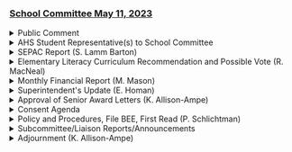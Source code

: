 ### [School Committee May 11, 2023](https://www.youtube.com/watch?v=p-FU6GuF4AI)

<details><summary>Public Comment</summary> 
<details><summary>	 Kirsi Allison Ampe - 306</summary>

> So we will begin with public comment. We have two speakers today, and I forgot the word that I am, here, let me, sorry. We seem to be having functional meeting disorder today. Yeah, exactly, it's like, I don't know. Where's, I don't have my, oh, there it is, no. There we go, okay. Okay, so I wanna review the sections of our policy BEDH, which govern public comment. During public comment segment of regular meetings of the committee, individuals or group representatives may address the committee on items of school business. The length of public participation shall normally be no more than 20 minutes, but may be extended by the chair. Speakers must identify themselves by name and address and will be allowed up to three minutes to present their material. The chair may reduce speaking time if needed. I don't think we need to. Improper conduct and remarks, including use of obscenity or abusive language, will not be allowed. Defamatory or abusive remarks are always out of order. If a speaker persists in improper conduct or remarks, the chair may terminate that individual's privilege of address. All remarks will be addressed through the chair of the meeting. Speakers may offer such objective criticisms of the school operations and programs as concern them, but in public session, the committee will not hear personal complaints about school personnel, nor against any member of the school community, except for the school committee or the superintendent in their capacity as operational leader of the Arlington Public Schools. Under most circumstances, administrative channels are the proper means for disposition of legitimate complaints involving staff members. The public is reminded that the school committee does not hold jurisdiction over the performance of school personnel other than that of the superintendent. Thank you. So our first public comment is M. Phillips.
</details>
<details><summary>	 M. Phillips - 413</summary>

> Hello, I'm M. Phillips. I use they, them, theirs pronouns. I, this is closer. Do I need anything else? No. Okay. Oh, I live on Sari Road in the Arlington Heights. I am non-binary. I use they, them, theirs pronouns. I'm senior at AHS, and I've been working with the GSA since my sophomore year, and I've been working with the Rainbow Commission since seventh grade. I came before you guys about a month ago to talk about all of the great work that the Rainbow Task Force has been doing alongside Dr. McNeil and Molly Gillis. And since then, a lot has happened in the community regarding LGTBQ discussions. I just want to remind the school committee that our youth, LGTBQ youth, are some of the most important people, to me at least, in this community, and I adamantly fight for them and all of their just acceptance in this community. We have a pride event this Saturday specifically for youth in the middle school and the elementary school and the high school to gather together to see that you can make it to high school, you can make it through middle school. We're hoping families come to show that there is a really great world out there, but sadly, that does not excuse some of the disruptions that have been happening with the discussion of the human growth and development curriculum. And again, I just want to come here and say that acceptance and inclusion as low as the elementary school levels can be suicide prevention. It starts so young of when we start to internalize hate and to get that out of our system, it takes years and years. And when we have a big chunk of our community against that identity that we are questioning, we are struggling with, it can lead to depression, suicide, terrible things that happen, honestly, in the middle school, high school level. And that is still when these members of the LGBTQ community are at Arlington Public Schools and still under this jurisdiction. I do want to say that there has been a lot of work that we have done, a lot of positives. We've put together all of the rainbow commissions we are showing on Saturday, all of this community that we have built, but that still doesn't mean that we can ignore the hatred that has been building. Thank you so much for letting me come and speak to you. Thank you.
</details>
<details><summary>	 Bea Croteau - 533</summary>

> Thank you. And next, Bea Croteau, Beatrice Croteau. Good evening. My name is Bea Croteau and I am from 67 Overlook Road in Arlington. I graduated from AHS last year and I just completed my first year at Mount Holyoke College. During my junior year at AHS, I served as a student representative on the Superintendent Search Committee. Mr. Schlickman and Dr. Hammond, it's nice to see you again. I'm here to offer comment on the need for LGBTQIA plus inclusive curricula across all academic disciplines and the need for mandatory training for faculty and staff on how to foster classroom-wide and school-wide cultures that are safe for LGBTQIA plus students. In 2021, results from the Middlesex League Youth Behavioral Health Survey showed that one out of every four Arlington Middle School students reported that they felt overwhelming stress, were depressed, or thought a lot about suicide, most of the time or always. But for LGBTQIA plus students, the results were flipped. Three out of every four, 76%, said that they were depressed or suicidal. When I was in fifth grade, I was really excited to go to Aubusin Middle School. I really wanted to learn with the big kids. I was very excited. But by seventh grade, my mental health profile fit that of the majority of LGBTQIA plus middle schoolers documented in the 2021 YRBS report. As I was figuring out how to come out as gay to my friends, I attended sex ed classes during which the teacher took us on a very long and very thorough journey through the peaks and pitfalls of straight relationships, all the gory details. She would occasionally mention the homosexuals in passing. In fact, toward the end of one lesson, she turned to look at us and said, you know, you should be friends with gay people. They're actually pretty nice. I know she meant well, but it was just really weird to hear an adult describe me as if I were someone's special project. Go make friends with a gay kid. They aren't so bad. My experiences are not unique. On honors night for my graduating class, students with the 10 highest years in that class get an award. Two of us in that group were gay and one of them was trans. To my knowledge, that was all of the queer students there, but there were probably more. The trans student and the other gay student had experiences like mine in Arlington schools, meaning that their first formative experiences with anti-gay and anti-trans bigotry occurred with a teacher. In middle school, for example, a trans student was beginning to transition and come out as transgender, and he wanted students and teachers to address him by a different name. I noticed that only one teacher used his new name. Most of the teachers were confused and consistently misgendered him, but a couple of the teachers were openly hostile. By their behavior, they let students know that in their classroom, they were free to use the wrong name and the wrong gender and there would be no consequences. I have two moms. I grew up with lots of LGBTQIA plus people in my life.
</details>
<details><summary>	 Kirsi Allison Ampe - 7</summary>

> That's three minutes. You can finish up.
</details>
<details><summary>	 Bea Croteau - 374</summary>

> Okay, thank you. But watching teachers, and I just wanna let you know that I absolutely revere teachers. I love learning and I love school, but watching teachers behave in that way was deeply unsettling and very confusing. I'll never know if things could have been different for me, but those experiences in seventh grade, combined with the challenges of coming out, created a mental health crisis that was, for me and my family, devastating. You can see from these stories, Arlington schools are not safe places for LGBTQIA plus students. Safety is situational. It is completely dependent on who you have as a teacher, and sexuality education should be inclusive of LGBTQIA plus students. History and literature curriculum should also be inclusive, but first, every classroom has to be safe. As a student, I had lots of good experiences with my teachers. I had a great time at AHS. I really loved it. I love saying that I'm from Arlington, but things in middle school could have and they should have been much better. Sorry. As leaders, you can make things better. It would be helpful if you had a real understanding of what school is like for LGBTQIA plus students, and you should attend some GSA meetings. You should talk to students and ask them questions. There's a district-wide, as Em mentioned, there's a district-wide Pride Festival happening on Saturday, and every one of you should attend. You should ensure that training on how to foster a school-wide and classroom-wide culture that is safe for LGBTQIA plus students is not optional. It should be mandatory because all the time, the teachers who sign up for that training are not the teachers who need it. Trans people are under attack across the country. It doesn't matter that we are in Arlington, Massachusetts and not Arlington, Texas. These attacks affect all of us. As school leaders and political leaders who have just dealt with what was, in essence, an attack on gender-diverse kids, I ask that you make it very clear that you do not agree with these attacks and that you will be taking action to make sure every classroom, from kindergarten to 12th grade, is safe for LGBTQIA plus students. Thank you.
</details>
<details><summary>	 Kirsi Allison Ampe - 33</summary>

> Thank you. Folks, we need to calm down, please. Okay, so I keep forgetting to say at the start, but we don't respond to public comment, but we appreciate your coming and talking.
</details></details>
<details><summary>AHS Student Representative(s) to School Committee</summary> 
<details><summary>	 Kirsi Allison Ampe - 16</summary>

> Next, we would have the AHS student representative to school committee, but they are not here
</details></details>
<details><summary>SEPAC Report (S. Lamm Barton)</summary> 
<details><summary>	 Kirsi Allison Ampe - 8</summary>

> , so now we have the CPAC report.
</details>
<details><summary>	 S. Lamm Barton - 2897</summary>

> And this is Lamb-Barton and... We're all here. Okay. I'm driving, so just tell me when you need the next slide. Hey, you can just go to the next slide anyway since that's just the, plus then everyone will know who's here because it's Ine, myself, and Jess. All right. Thank you for having us again this year. We saw you around this time last year, I think. What I wanted to use today's report for was really to talk about what we do as a CPAC because I think it gets a little bit lost and also so that you can understand how we can fit better as an asset to the district and to school committee because we're well-positioned right now and we're doing some good work on acting as a conduit for two-way communication between the district and families. And there's basically, stay here, stay here. There's three things that Massachusetts state regulations say that CPACs should do. And that is that we should advise you all on matters related to special education students, that we should work with the district on planning and evaluating programming that's relevant to special education students and that we provide with the district a workshop explaining basic rights to parents. So what I'm gonna do going through the slides with Ine and Jess is look at how we are fulfilling those particular goals. All right, go ahead, Liz. So this is a list of all of the workshops that we presented this year. I'd like to note that, oh yes, that's true. One's coming up, please come. Sexuality across the spectrum, bodies, relationships, and safety for autistic youth will be presented by Tufts professor Eileen Crayhan. So anyone can email ArlingtonCPAC at gmail.com to get the Zoom link for that one. That will be on Tuesday at seven. The thing I wanna note on this is that the only workshop that is paid for on this list is the basic rights transition workshop, which is paid through the district's membership with the Federation for Children with Special Needs. The rest of the workshops that we present, which are well attended, particularly things like the recognizing and treating anxiety, are done by the goodwill of providers that we beg nicely to come and present to us. I know that it's been a topic that's been talked about before, but we'd like maybe to revisit with the school committee ways that we could hold a revolving account, for instance, if we were able to fundraise or to have a line item of some sort, but some extra source of funding so that we can more consistently present the kinds of workshops that families are looking for. And I wanna add that that's also an equity issue because many of these folks who come and present for us are in industries that often are underpaid and they're doing this out of the kindness of their hearts, but honestly, they should be doing this and getting paid and paid well for coming to speak to us about topics they are actually experts on. And then we are undervaluing their work, and it's a true equity issue in our communities because of that. The other thing to note on the workshop front is that at our transition workshop, I'd like to thank Ms. Elmer, who's not here tonight, but also Annalise Abdelnour at the high school. She's the transition coordinator. They had a request for Portuguese translation for that meeting, and it was not an easy thing to arrange. We had hoped, based on the Federation for Special Needs rhetoric, that they would be more helpful in finding a translator, but they were not, and the district paid for that with their Lexiquite membership. We would like to find ways to let parents know that that is more available moving forward. I think that's something, when we have the new director of communications, that we really need to look into because I think parents don't know that that's available, and I think it was incredibly valuable we did have a parent come to the meeting and use the Portuguese translation channel. All right, next slide. So at our monthly meetings, we alternate mornings and evenings to try and catch as many parents as we can. Dr., well, I'm Dr., Dr. Barton, and Ms. Elmer. Ms. Elmer comes to every single meeting, and most of her staff come to morning meetings that happen during work hours, so that would include most of the coordinators for special education at the various levels. She always gives an update, which is incredibly useful for families, not just on what's going on in special education, but in the district generally, and it's very accessible for people who maybe don't feel comfortable listening to a school committee meeting or know how to do that, or how to click through the NOVUS agenda to find all of the information. We also, this year, had Dr. McNeil come and speak with us about the literacy curriculum search, and I really wanna highlight that because, again, if you didn't click through the NOVUS agenda to find Dr. McNeil's talks to school committee, we were one of the few ways that parents learned about the literacy curriculum search. I noticed on some of the social media, like our LinkedIn parents page, we were highlighted when people asked about what was going on with the literacy curriculum. They said, oh, I saw a CPAC presentation. It's the only thing I've heard about it. Go look here, and you can see the presentation. So we really are a source of information that's accessible for parents. We also, at the beginning of the year, had Magali Olander before she was acting in her position as director of SEL. I think at the time it was, like, mental health outreach was her job, came and talked about all of the mental health screeners that the schools are doing at the various age levels, and parents could come with questions about those. We do meet with Dr. Homan and Ms. Elmer. We've met with Dr. Homan twice this year, and with Ms. Elmer regularly. We have a great relationship. We also had, as those of you who were running again this year know, a Meet the Candidates forum for parents. Which has actually been asked about multiple times since. Right, yes, apparently our minutes are being slow, so people really want to see those. Just says they're up now, so you can see. But one of the things that was highlighted in our talk with Desi during the tiered focus monitoring process, Ine and I had an interview with the, I don't either, with the on-site. who was conducting the interviews, is that one of the areas of weakness that the district could work on with their CPAC is our role in providing feedback on the planning and development of special education programming. And I think ENA might be a good one to talk about access there. Do we want to move to the next? So we did, so we do, you know, a bunch of planning and advisory which Sarah has already talked about. I think we're on the next slide. Sorry. No, go back. Sorry. That's the one. Tonight's the night of fun with functionality. Yeah, so, you know, we've developed really great relationships, I think, throughout the district. We have good relationships with building principals, with different administrators, and even some folks on the ground. But what we don't have access to and what we don't have access to is the ability to provide feedback on the planning and development of special education programming. And I think that's one of the areas of weakness that the district could work on with their CPAC is our role in providing feedback on the planning and development of special education programming. And I think we do, you know, a bunch of planning and advisory which Sarah has already talked about. Do we want to move to the next? And I think that's one of the areas of weakness that the district could work on with their CPAC is our role in providing feedback on the planning and development of special education programming. And I think we do, you know, a bunch of planning and advisory which Sarah has already talked about. Do we want to move to the next? And I think that's one of the areas of weakness that the district could work on with their CPAC is our role in providing feedback on the planning and development of special education programming. I've actually been able to go into the building and see what that looks like and to get a feel of it. And when I get feedback from families, the challenge is there's no reference point, right? It's the one story but without any parameters on what the program ought to look like and what the child is or isn't accessing in that particular environment. So we don't have any way to evaluate or discuss even the ways in which we're going to continue to develop or continue to support our students as a whole. And that is an area that we're not sure how we do this, but I think that we need some better transparency and communication around and problem solving around how do we do a better job of telling our families, no, no, really, they're doing a great job with your kiddo. It's just that, like a lot of things, it's a black box. They go into the building, they come out the other end, and you just don't know. And that doesn't fill anyone with any confidence ever. I mean, how anxious do you all feel when you're like, and I'm going to drop this thing, and I'm going to drop my child off somewhere, and they're going to come out the other end, and hopefully it worked, right? Like that is not a thing that inspires people any confidence. So having some window into what could it look like, what should it look like, what are we trying to do, how are we trying to do it, what is the philosophy, and what is the theoretical modeling that we're utilizing in a lot of this programming, in a lot of these structures and supports, so that we can also support our families in feeling more confident in the programming that we have, much of which is working for a lot of our families, and also then maybe advocating for it to be better, because maybe the program isn't actually working the way it's modeled to, right? Maybe this is the theory and this is the philosophy, but we're not actually, the program actually isn'tworking at that level, and we have no access to any of that information. We would really, honestly, I mean I have a background in Ed, Sarah has some Ed background, I mean like we're deep in this, and what we want to do is build a better system for everybody. Like one of the easiest examples to give is if you all remember when SLCD opened two years ago now, we found out at the same time as everyone else, so obviously we were not involved in the planning there. I would like to highlight that this year we've been involved in quite a few hiring committees, which is an improvement. We are getting more input into those central office positions, and are able to represent special education families at those. So that's a movement forward, but sort of on the transparency front, some more on programming would be great. All right, next slide. So we did the survey. So I'm not going to talk too much about the survey, because it's linked in this presentation, which you have, and it was provided to you in the materials for the meeting. It's very difficult to make any sweeping statements, because everyone's experience is highly individual. Everyone's philosophy on public education and what its aims are and what services they feel entitled to or expect and what outcome they expect from public education varies wildly. It can be difficult because obviously when you're in the special education, when you first encounter the special education system, a lot of parents are in a very emotional state, because they have either just received a life-altering diagnosis for a child, or their child is struggling so much in school that things are breaking down at home. So it's stressful, and everyone's emotions are high. What helps in those situations is clear expectations. Transparency and communication. Ene's going to stop me from driving. So the other reasons why it's hard to make some sweeping statements about what the survey this year states, we had significantly fewer respondents, some of which I think is just a lot of people's return to work and the sort of balance of everyone no longer being home all of the time, being a piece of it. We always state we have challenges with getting things translated and accessible to folks. It's only online, so these are all real limitations to our survey. Fundamentally, we have the same themes coming up, but since it's just a year since our last one, we're not going to see any true trends yet, but we hope to continue to do this so that we can see trends and see where we are maybe making some headway and where maybe we're actually starting to lose ground in certain areas. So some of those areas are transparency, communication. This is my, if I was going to hammer home, this is my little pet project. Transparency and communication. So not every parent is going to be happy all the time with what services are offered to their child and how the process goes, but it goes a long way if everyone starts the process understanding what's going on, what the expectations are, and how decisions are made. So then you can disagree about the decision that's been made, but you understand what rubric is being used to evaluate. To parents right now, it can feel very isolating and confusing and opaque. So when things are going well, and we do have quite a few people on our survey who have reported positive experiences, it's because the team is open and transparent and flexible. And when it's not going well, then you see those answers where it's difficult to get e-mail responses. People don't feel heard. They don't feel as though the words that they are saying are being listened to or respected. And students also have reported feeling unseen or not like they belong in their classrooms. So I would encourage you to read through particularly the comments, the qualitative comments that were listed in that survey so that you can get an idea of the balance of how families are feeling. And it really does fall across the spectrum. It is not all terrible doom and gloom news, but it is also not all roses. All right, let's go to the last slide. Do you want to talk about our priorities for next year? Priorities, all right. We really, really would love some way to fund the programming that we're doing. Free labor is a problem for everybody. And if we were able to fundraise and then use those funds, we're happy to do so. But as it stands, whatever funding we raise goes to the general fund, and we don't have access to that unless someone else gives us access to that specifically. And I don't know that that's really quite equitable for the work that we're doing. And we do a lot of work. So being able to do so would mean the world to not just us, but the families that we serve, which is all the families you all serve. So that's one. Two, we really, really want to be much better embedded in how we develop, how we strategically plan for and evaluate the programming that we have and how well that is or isn't serving families, with the caveat that not everyone can be happy, and we understand that. I mean, I promise you, my kids are a pain, and I am not happy with what's going on, and some of that's us and some of that's the district, but that's not my agenda. My agenda is how do we make it better for everybody, and I want to be clear that I'm not in this for me. I'm in this for the 900 and I don't remember how many IEPs we have in this district and for all of the other students who are being supported because those students are being supported. All of the supports that we put in around those students also support all of the other students in those classrooms. Really, we just would love to have better communication, which I appreciate we are working on, but for many of us it's a long road and it's been very quiet. So a lot more transparency, a lot more consistency, and some transparency about the accountability of what is or isn't happening behind the scenes. I think I got it all. Is that about right? I think we're good. Great. Questions, comments?
</details>
<details><summary>	 Kirsi Allison Ampe - 8</summary>

> Does anyone have questions or comments? Mr. Shookman.
</details>
<details><summary>	 Paul Schlichtman - 191</summary>

> Okay. I had a good time meeting with the CPAC at the Candidates Forum, and I think between you and the SPED Alliance, there were a lot of really good questions raised and a lot of good perspectives put out there, and I hope you continue to do that going forward. You're right in that we're dealing with a lot of individual education plans and that where we as a committee can get a sense of something that's public and sort of universal like what's going on in second grade, it's really very difficult for us to get a sense of what's happening with the 900 or so IEPs that are being written every year. A lot of questions that came up had to deal with trust between parents and the district, and understanding the trust is a lagging indicator and that it takes a long time to ruin a reputation and it takes a long time to build it back up. My question is do you think it would be helpful to collect data on how many team meetings are conducted in which outside evaluators, advocates, or attorneys are participating?
</details>
<details><summary>	 S. Lamm Barton - 964</summary>

> I'm not certain. I mean, the data is always useful to just have as data, but I don't know that it's indicative of anything specifically because in part, like you said, that trust and that relationship building comes over time, but there's also a reputational piece, and so there are many families that are new to the system of special ed within our school district who, through outside sources, are then encouraged to bring a lawyer or bring an advocate before they've ever met. Like this is their first encounter with the special ed in general, and they bring someone. So I'm not sure that it's clear data in any way, shape, or form, so I'm not sure what it would illuminate. So how do we get at this trust issue then?  Transparency. Can you speak into the mic? Transparency. I mean, it's really about the more often. So if you look through the comments, right, almost always the families that trust that the district is at least trying and working towards the best interest of their child are the ones where not only the child feels that they have a sense of belonging in their particular school system, their specific small system, but also where the family feels belonging in the process, right? So a lot of this has to do with how do we, and I know this is part of the strategic plan as well overall, how do we ensure that our families district-wide feel like they actually belong as part of our district, right? You know, a thing I've brought up time and time again is we have these SLCs, right? We have these separate learning communities that really serve some students who have much greater needs and they need a very specific environment. However, a lot of those families have a hard time feeling like they belong in that school because their child is bused in from a different area of the town and those students don't stand outside with any other students before they come into the building. They're marched straight into their classroom. They don't actually get to spend any time with them. And depending on the school, they go in through a completely different door than everyone else does, right? Like these are, they're small, but they're very, very, very clear messages that these kids are bused in and out of here, but they don't belong here, even if that's not what the teachers are saying, right? So we have some real structural barriers of how do we create belonging. I worry about the trust issue because it's something that's not measurable, readily measurable. And, you know, the thing is, from our perspective as a school committee, what we do is we do strategic plans and do all these broad evaluations at this table, either programmatically or evaluating the superintendent. And I'm sort of, look, this is the hardest thing to get a hold of because as a principal, I've had through every one of my buildings team meetings. So I knew what was going on, but as a school committee member, you've got almost 1,000 of these going on every year. We've got no sense of whether or not what we're doing is successful. So I think as well, I don't think that measuring advocates is a great way to go because one thing, you're just measuring privilege. Yeah, good point. Also, it's not just an Arlington culture problem, but a special education culture problem and one that I personally overcame when my kids were little is that the rhetoric around it is that you are your child's, you know your child best, you understand what your child needs the best, and your job is to fight for your child. And you are your child's advocate. So I almost went in with, like, battle armor on, right? Like, I'm going to mama bear this. And then you're starting from a position where it feels like the district is the opposition. The other problem that we have is that there is a reputation problem. As I know Mr. Carden would tell you, our tiered focus monitoring previously was not good. We passed everything this year, right? It was better. But that positive feedback loop of reputation is very difficult to break. So when people feel like... 18 years ago, the state called Mr. Thielmann in when he became chair of the school committee to deliver the report because it was probably the worst... Right, and memory is long. And one of the comments that we got on our survey was from parents who were unhappy that this year's survey listed sort of questions as this year in your interaction with the school, what happened? Because they said, well, I still have things that I haven't been able to communicate or voice from previous years, and I'm still holding that, and I have no place to put it. And who wanted to be able to put into the survey things that happened before, because it's your child and it's very emotive. So yes, the point is that it is very difficult to get to a place where it's not a question of people just saying Arlington is notorious for X, Y, Z. But the other thing is that the survey that we're doing is over time hopefully going to show the trend, hopefully, right, that this is a thing that's improving as opposed to devolving. And that is part of the reason why we're doing this, so that we can gather that type of data. It is such an ephemeral piece, trust, but it is absolutely essential when you're sending your kid to a building and you hope that they're coming out the other end better.
</details>
<details><summary>	 Paul Schlichtman - 41</summary>

> Yeah, yeah, thanks. And which is why I have high hopes for the Welcome Center and the Communications Director and all of those kind of moves. I think, like, fingers crossed, knock on wood, is where that trust piece comes from.
</details>
<details><summary>	 Kirsi Allison Ampe - 4</summary>

> Any other... Ms. Exton?
</details>
<details><summary>	 Liz Exton - 309</summary>

> I appreciated your reflection on wanting to be able to give sort of feedback or be involved in the various programs, and I also appreciate that each individual student has individual needs. But I guess I'm curious about two things. One, are you aware of CPACs in other districts where they... have those kinds of opportunities to somehow get, whether it's a presentation by the program directors, whether it's as the program is developing that they've given feedback, because a lot of the programs that we have in Arlington overall are programs for identified disability, and so there are best practices around teaching students with that identified need. There are programmatic recommendations that that program should have. So I guess I'm just trying to figure out, do those programs ever get reviewed as an individual program? Because that does feel like something that CPAC should have an opportunity to reflect on and give feedback. So yes, there are districts that do have that role that they're much more active and involved in. There are plenty of other CPACs that don't. Absolutely true, it goes both ways. So we have very specific programming, and then we have sort of diffuse programming, because like we said, every child has a different plan, right, and there are very specific best practices, but there's also the piece where sometimes when you're in the middle of the storm, you can't tell how you've constructed the building, right? So you're in this house, but you actually don't know how the house is built. I said storm, I meant house. Anyway, so the question is, if the REACH program is constructed in X particular way, what are those parameters, and how do we know what that is, right? Philosophically, or best practices, or which research? And then if that's the case, how are we implementing them?
</details>
<details><summary>	 S. Lamm Barton and Liz Exton - 642</summary>

> Right, we don't have access to any of that. Because if we have that as our benchmarks, then we can actually, as outside observers, and talking to, you know, we can ask families if they would be willing to anonymously tell us, which many of them may or may not, depends on the programming, because sometimes there's too few kids in it, and then they feel like it's too identifiable, understandable, whether or not they feel like that program is actually hitting those benchmarks that we've already laid out, because we understand what the philosophy is for the particular programming, what the best practices are, what those best practices are built on, right? Like, we have the capacity to do all of that, we don't have any of the access to any of it. Right, and that's, I guess, my sort of, is there a cycle of revisiting those programs and asking these questions? Because the tier-focused monitoring is like looking at paperwork. Yeah, it's both, I mean, the TFM is mostly about whether or not we've dotted all our I's and crossed all our T's and showed up on time. So you can do systematic program reviews, and we've had some organizations that do some of those program reviews, and not to do program reviews, but to do professional development, particularly for the teachers, for example, at Hardy, where the new, where the program has moved, that was previously at Bracket, the SLCC. So, and we've partnered with programs, with organizations like that, also to provide professional learning and some program development work at Stratton. I know that happened two years ago. I would have to ask Ms. Elmer when the last time was that we did a program review. I think it was done by Lab, most recently? Yes. And I forget the year. 2017. It was, yeah, it was a while ago. So one of the things that's in the strategic plan is to create a review cycle for curriculum programs, and creating a similar mirrored review cycle of every couple years one of these programs is up for an audit by one of these companies is something that we could budget for with a sort of mirrored system to the curriculum reviews. Again, I would need to talk to Ms. Elmer about that, and then also think about how we would involve CPAC. But I also want to add that we're not talking about just specific programming for our sub-separate spaces. We're also talking about the curriculum in general, because most of our students are in inclusive settings, which means that the curriculum you're using in math or in social studies still has to have enough supports built in. I mean, I would hope that they're actually all done in a, why did I just leave that blank?  Favorite term. Universal design. Thank you, it's my favorite term. Whether or not the curricula are actually developed with universal design in mind or not, right? And whether or not that implementation of that is actually occurring in the classroom or not, right? Because it can be built a certain way, but I mean, some of you have taught in the classroom, it doesn't always hit the ground that way, right? So there's no knowing, but that is actually just as important to our students who have IEPs as they are to everybody else, but in some ways more so, because we're talking about an equity issue as well then, right? I think this is another place too where rhetoric around MTSS is a question of where the rubber meets the road, right?  We can talk a good game about MTSS, but if we're talking about every student being served at tier one, then how are we gonna check?  Okay. Did I answer your question? Just checking.
</details>
<details><summary>	 Len Karden - 100</summary>

> Okay. I think Mr. Carden has his hand up. So we're gonna see if we can hear you. Ms. Dicken? Oh. Can you hear me? Yes, yes. All right. Well, first I wanted to thank the CPAC for all their work and for presenting and doing the survey. It's very valuable to the district and we appreciate your partnership and all your hard work. Just a couple of comments. So on the communication and some of the issues that I think people are coming to us about, somebody suggested to me, I mean, probably it's because of the turnover, right?
</details>
<details><summary>	 S. Lamm Barton - 873</summary>

> So we still have a lot of turnover with our team chairs and liaisons. So that's part of the problem. But so I do think we should look into building a training program for that role in particular because it's so important. And somebody suggested to me that, you know, again, one of the issues is the communication and the empathy that is or is not being shown by these people, which is hard to train for, but there are people who do that. I mean, there's a whole team of facilitators at the state level. Somebody is training them how to do a facilitated IEP meeting. So there should be someone who can help us, particularly for the people that are new to this role, get some training. So that's just a suggestion. And then you mostly covered, you know, the discussion about where the CPAC can have input. And I think that's a good discussion and something that we should work on going forward. And I'm hoping that as the strategic plan moves forward, MTS, the MTSS initiative will, you know, will cover some of the special education entry points and programming as well, so that the CPAC can help us in that process as well. Thank you. So I know Allison's not here tonight, but I do know that they did, in fact, do some active listening training. Mm-hmm, very recently. And conflict resolution training recently, which I have heard has been very helpful. So yeah, more of that. Thank you. Okay, I think. I just wanna chime in because I'm looking at this in so many places where it says parent, you could replace it with teacher, and the same statement would be true. And we've been having a lot of district level discussions about special ed, because our focus this year was how do we support our special ed staff? Because they've been drowning through the pandemic. And it's gone, interestingly. The low numbers have not helped. Like the vacancies make it hard. But one of the sort of lights that we've managed to turn on is, and this kind of goes to what Paul was saying and what you were saying, is that we don't have a good shared vision of what advocacy looks like. And I think we run into situations where we're all fighting for what we think is best for the kids. And it's not the same thing, and we're not good at communicating why we think that's best for the kids or seeing the other side of it. And so you end up with a teacher who's saying, I think this kid needs to go for an outplacement because they need more than we can give them and they deserve more. And you've got the district saying, I don't wanna outplace the kid. And the teacher hears, or the parent hears, it's too expensive. And what the district is thinking is the best place for this kid is their home school, and when they go, they're not coming back. And we wanna keep this kid in their home school, and how do we fight to do that? And I think the more we can get at the why and the more we can explain our thinking when we're in these meetings, rather than just making decisions and sticking to them, that's how we build that trust. So I would agree that education, for instance, on the least restrictive environment, which is the legal requirement for where kids should be, as well as very clear communication to parents who, unlike me, don't watch every school committee meeting on Zoom, what MTSS is, and that the fact is that the goal is to meet students' needs, regardless of disability, in the classroom, and that tier one is for everyone, and that, therefore, the general education teacher may feel like they're advocating for a student and saying, like, this student needs more from the special educator, because I don't know what to do, but the answer there is then that we need to teach that general educator what to do, because that general educator is responsible for everyone in the classroom, and if the child needs extra support at tier two, that's great, but that doesn't take away the tier one responsibility. Okay, well, thank you very much. You have anything you wanted to add? Only to say thank you for the comprehensive feedback. We will go through it together, and keep meeting and thinking together about how to meet the needs of families. I'm very excited about the Director of Communications and Family Engagement working directly with you all to build out some of this programming and to have a cohesive approach to how we engage parents and help inform them about the work of the district and work that will help them and us better serve kids, and I can always count on the two of you and everyone else in CPAC and all the conversations that we have to raise the very complex challenges and highlight how they all fit together exceptionally well, which you've done tonight, so thanks so much for all the work you do for our families. Thank you all.
</details></details>
<details><summary>Elementary Literacy Curriculum Recommendation and Possible Vote (R. MacNeal)</summary> 
<details><summary>	 Kirsi Allison Ampe - 132</summary>

> Thank you. Okay, so next we have the elementary literacy curriculum recommendation and possible vote with Dr. McNeil before Dr. Holman gives an introduction. I just want to point out, so I think BEDA allows the chair to determine that it would be beneficial to extend the presentation time, and because of the importance of this topic and because we didn't have a super full agenda, I have asked Dr. McNeil to not only give us the presentation that he was anticipating, but to also go into in depth a lesson planned for one of the modules and some of the things that we would see in it, so his presentation is going to take longer than our 15 minutes, and that is with my blessing and request, and now Dr. Holman.
</details>
<details><summary>	 Elizabeth Homan - 146</summary>

> So before Dr. McNeil gets started, I just want to note what an extensive, comprehensive, time-consuming process this has been, and also challenging at times, and we have finally arrived at a decision, and we're also still learning about this curriculum as a system, about what it's gonna look like when we implement it in APS. So while I know Dr. McNeil will go into a little bit of detail on a lesson, that is a new, like this is all still really new to all of us, and we haven't been trained yet, so we will be, and we won't be able to answer every single question, probably, tonight, but as they arise and as they emerge, we certainly are happy to address them. So Dr. McNeil has done an extensive amount of work on this, and I'm looking forward to the presentation. Go ahead.
</details>
<details><summary>	 Rodney MacNeal - 1200</summary>

> Thank you very much. Okay, so this is the final selection slide, I mean, slide presentation that I have created. I just wanna review that we've been coming, I've been coming and giving you updates throughout the years since last year. So this is a recommendation on behalf of Dr. Holman. We have made this recommendation to Dr. Holman, and now we're making the recommendation to the school committee. So we can go to the next, the first slide, thank you. So the objectives of this slide deck is, or this presentation is to review the selection process, present selection data, identify the final selection or our recommendation, give an anatomy of a module that's located inside of the program, provide a lesson example, and then respond to comments and questions. So just to review the process real quickly, this is some of the highlights. It was a 12-month process. We established a district core literacy team that consisted of people from various roles, because we wanted to make sure we got a diverse set of perspectives as we thought about what our next literacy program should offer. We partnered with the Hill for Literacy. They have extensive experience with creating a selection process, and they also provided us with the review tool that we use to evaluate the programs. The data selection process, it included K-5 staff, community members, and families. We had family and staff publisher roundtable discussions. And then on top of that, we did a district team analysis, which included visits to other school districts to observe the implementation of each of the final programs that we were considering. This is just a timeline. I'm not gonna go through it. So people can read through the timeline, and then if you see the link at the bottom of the slide, that is a comprehensive schedule of everything that was included and lists the various activities that we conducted in order to come to this final selection. Again, I'm not gonna go too extensively into this. This is just a review of the tool and the different elements of each program that we reviewed. The review tool, like I mentioned before, came from the Hill for Literacy, and because they've had extensive experience with using various tools, they looked at, they've combined tools from other research organizations in order to come up with the tool that we utilized. So the next slide, we're gonna look at some of the data collection results. This is a table and a graph, and I'm just gonna explain very briefly what this represents. Just looking at the chart, looking at some of the acronyms there. The ID stands for instructional design. The V stands for vocabulary. The C for comprehension. CRSE is the cultural responsive sustaining education, and then you have writing. So as I mentioned before, we used a review tool, and we had various rounds that took place throughout the year. We had vertical teams at each one of our schools that included all staff. They completed the review tool, and then this is the representation of the various components of the review tool. So each review, the review tool had various elements that we need to consider based on research that need to be considered when you're evaluating various literacy programs. And so once they completed that tool, we sent it to the Hill for Literacy, and then they scored it, and this is a percentage, as you look at the percentages in the graph or in the chart, those are the percentages of the total possible points that are available on each element. If a certain element was not filled out, just to give you an idea of the scoring that took place, it was zero to three, and if a certain element was not filled out, then it was not counted in the total possible points. So as you can see, and the reason why you see this, there were many more components of the review tool that were considered, but as we got closer to making a final selection, we narrowed it down to these five different areas that we wanted to make sure that we had, that we were considering as we move forward. You'll see what's missing in there is phonics, phonemic, and awareness, but we had already taken care of that, and we've done extensive early literacy work over the last two or three years, and so we have that in place. So we're not really looking for these programs to address that, because our K through three early literacy instruction, we have adopted Hegarty for phonemic awareness, we have foundations that we teach K through three, and we have our decodable text. We're not getting rid of any of that. We're gonna keep that in place, and so these are the five other areas that we wanted to consider on top of the early literacy instruction and the work that we've done around that, and all that is based on the science of reading. So this is the tool that was sent out to all the elementary schools and the different vertical teams scored. So as you can see there, that's representative of the percentage. So we go to the next slide. So this is a district result. As we were getting closer to making a final selection, we noticed that some of the sections, there were some quite substantial chunks of the tool that were not completed. So what I did in order to enhance the process or supplement the process, we put together a district team of individuals. from the core team that we had created last year, and then we asked our literacy coaches also to ask other teachers who they could join, and we took two days to really do a deep dive with our literacy coaches and other individuals who we recruited to be a part of the process, and they took two days per program because we had three finalists, and they took time to really dive in to make sure that we were handing in completed tools. So in any area that was not completed from the tools that were sent out to the schools, we could rely on these completed tools from our literacy coaches and other people who did a deep dive over the two-day period, and just compare and contrast how the results came out. And so this is a representation of a full completed tool. Again, we're focusing on those five areas, and then these are the percentage of the points, of the total points that were available. And as you can see, there's a little difference because if you look at the ones that were filled out by all the schools, if you look at the average, the final averages, they were so close. The results were almost negligible. So we really looked at the district perspective as well, that completed tool, and that really gave us a strong indication of the program that we wanted to select, or the strong indication that what we wanted to recommend to Dr. Holman. Okay, we can go to the next slide.
</details>
<details><summary>	 ? - 20</summary>

> Excuse me. So those three colors are the three programs you evaluated on the bar chart? Is that what you?
</details>
<details><summary>	 Rodney MacNeal - 3145</summary>

> Yeah, they can't quite see that. You can't see. Which color is which? Yeah. Yeah. So if you look at the bar chart, the blue represents Yale education, the red is my view literacy, and the green would be Witten Wisdom. I'm sorry, the legend didn't come out. Did that answer your question? Yeah. Any other questions about the data?  Sorry, can you say it again with the ID? Instructional design. Instructional design. Okay, thank you. Yeah, so I'll go through that. Instructional design, V is vocabulary, C is comprehensive. You got it? Okay, perfect. So next slide. Can I ask a question? You don't have any anecdotal stuff from the data collection, right? Oh, I have tons of anecdotal stuff. Oh, I have tons. Okay. Thank you for your question. So in the tool, and this is something, another benefit of having the district team really dive in, like creating a district team, is on the tool you have a, you know, the different columns, you have the different elements, and it's arranged by grade level. And so then they have a column for notes. So the notes were completely filled out. Some of the notes were not complete out, completely filled out from all the staff conducting the review, but the district team in that two-day dive, I told them, I really want you to, like, give a comment on each element so that I could understand your thinking as to why you scored a certain element a certain way. And so they provided that type of, they provided that documentation. So I have an actual tool, the tools, and we have a spreadsheet with all the tools on there, with all the anecdotal notes from the schools and from the district team. Great. Thank you. Next slide. So our final selection that we came out with was EL education. So our recommendation is going to be EL education. And I'm going to go through some of the key attributes of the program. I'm also going to give, like, an anatomy of one of the modules so you can kind of get an understanding of what this program can offer. And then at the end, I have some resources that I'll also direct you to if you want to get more information or do a deeper dive. And I will say that I did send out a link to the entire Arlington School community that included parents that gave a link in those links for each one of the programs or where they could do a deep dive, look at lesson materials, look at the modules, see how they're constructed. And then they were also invited to a publisher's roundtable where the publishers each came and presented and why they thought that their program was the best. So we have an extensive amount of background material that is available to parents if they want to go now, dive into, and I have those links at the end of the slide deck. So looking at the final selection, some of the key attributes, and again, this is based on the science of reading and what is best practice. So you have knowledge building. So the way that the modules are set up, they're set up thematic units. So the students are developing their literacy skills as they learn about various topics associated with social studies and science. They have access to complex text, robust vocabulary instruction, accountable talk that's supported by protocols, higher level questioning, integrated writing instruction, explicit instruction in morphology and grammar, and purposeful, meaningful project-based learning. So everything is like integrated together. So when we talk about interdisciplinary units, the EL education program definitely has that. We can go to the next slide. So this is the, so when you think about EL education, the way that we're going to receive our professional learning is we're going to receive it in two segments. You're going to have the K2, because the K2 modules are constructed a certain way in order to address specific skills that we know we want our early learners to have, and then we have grades three through five. That will be another segment of the professional learning, because those modules are also constructed with the learner in mind, so they're going to be developing certain skills for skills that are needed for students in grades three through five. So looking at the module lessons, there's a focus on teaching and assessing reading comprehension, writing, listening, speaking, and language. And then for the K2 modules, you have your skills block. But I want to say that, again, I want to emphasize that we're not really looking at the program to provide that. So that's a part of the program that we're really, we're going to purchase it, but we're not going to really use it. We can maybe use it for intervention, but we've got to still think about that as part of the learning that we're going to go through and to really think about that portion of the program. Because we have our skills block, which will be utilized to continue what we've already started in early literacy instruction, and that's addressing those foundational reading skills as we continue to use foundations, Hegerty, and decodable text. Also, in the, that's available at the K2 level, you have labs, which incorporates project-based learning that reinforces the content that's taught in the module lessons. So in the module lessons, you have the lessons, you have the skills block, and you have the labs. And so the labs reinforces the content knowledge, literacy skills, oral language, and habits of character taught, and that's taught in the module lessons. And it provides time for teachers also to have small groups and one-on-one support, provide small group and one-on-one support for students as they look at and they can differentiate their instruction to meet the needs of individual students. Next slide. So when you look at the modules, they're taught in a certain sequence. The module one is for K2, the focus is on building literacy in a collaborative classroom. It also establishes routines, introduces those various protocols that we'll use for accountable talk that supports peer to peer discussion, and then you have learning through science and stories, and that's where that, you know, the other content and knowledge building comes in, and that's where you're introducing complex text. They're growing as researchers because as you get deeper into the modules that are teaching a certain topic, they're going to research that using the various texts that are available and also other sources. And then contributing to the community, that's where they can also look at the project-based learning and apply what they've learned in the first three modules. So the next slide offers K through 2. These are the topics that are available. And so each module you'll see there, those are not live links. So I just want to say, that's a screenshot, that's the reason why they're that color. But at the end, you'll see that there's a link and you can dive into the modules through that link. So just to note, none of our links are live. So if we can just get. That's a PDF, yes. If we can just get an email PDF to us later of this, that'd be awesome. Yes, we can definitely do that. I got all the information you need, Jane. It's coming at you. All right. So our 3.5 modules. So they're constructed a little differently because they're, again, they're looking at the developmental needs of those students that are in grades 3 through 5. And so there's a focus, again, on teaching and assessing reading comprehension, writing, listening, speaking, and language. But for the grades 3 through 5, you have, they call the all block, which is additional language and literacy. That's an acronym. We call it the education if we didn't have an acronym. And it provides time for independent reading, individual and small group work to reinforce, again, going back to the modules, it's reinforcing what's taught through the module lessons, which is the reading comprehension skills, the practice of oral language and vocabulary development. Okay. Everybody still with me? All right. So the next slide, you see that these are the different topics that are available in the different modules for grades 3 through 5. Okay. Go to the next slide. So the 3 through 5 module progression is they, the first, again, the module 1 is setting up all the rest of the modules for the, for instruction. So again, you're establishing routines, looking at, looking at how to use protocols. Again, a lot of anchor charts, norming a lot of the practices are going to be, again, repeated throughout each of the modules as they progress throughout the year. So becoming a close reader and writing to learn, researching to build knowledge and teach others. Module 3 is considering perspectives and supporting opinions. And module 4 is gathering evidence and speaking to others. Go to the next slide. So this is the anatomy of a module. And what I did is I looked at the different things that are available in K through 2 and 3 through 5, and I kind of put them together. So just to give you some information. So each module is broken down into three units. And the number of lessons that are contained in each unit varies. But it's around 12 to 15 lessons that are available in each unit. The length of the modules take 8 to 9 weeks. So, and I will say that one thing that is suggested in order to, for this program is a lot of backwards planning. So you start with the end in mind, and you try to plan backwards to understand like what are the lessons, how are the lessons going to be sequenced throughout the year. And so looking at 8 to 9 weeks, that's why it's 8-ish to 9, 8 to 9 weeks. And then the K through 2 module 1 is shorter to allow for teachers to establish class routines and build relationships with students. And we know that those early learners are probably have a little, spend a little bit more time on that. And so the program allows for that. So that first module is probably about 6 weeks. And so the K through 2 module, each module begins with a story and guiding questions and big ideas. Now all the modules beginwith a guiding question or big ideas. But in the grades 3 through 5, it might be a poem. It might not necessarily be a story that starts off. And the highlights of each module is habits of character, you know, talking about, you know, persistence and what are those things that we want our kids to, through the SEL practices, to develop as they're going through their learning. Again, it's a big focus on oral language, goal setting and reflection, having students set personal goals, learning goals through each one of the modules and be able to reflect on those learning goals after each lesson. We have access to rich, complex text. There's close reading. And when I say close reading, they actually provide, and this is something that we wanted to make sure that teachers had as we looked at the program, a manual for how to conduct that close reading. So that close reading takes place over a series of lessons, a progression, and it really guides the teacher through that. And then looking at the volume of reading, we want to make sure that our students have access to that complex, rich literature, different kinds of literature so that each module comes with a suggested and recommended list of literature. There's a culminating performance task that's completed at the end of each module. And there's a formative and summative standards-based assessments that are also available in all the modules. There's writing for understanding, explicit EL instruction. So as you can see, and as you'll see in one of the sample lesson, that there's recommendations for the teacher on how to make sure that the students who are identified as EL learners are accessing the curriculum and the material. And I said at the bottom, there's standards-based assessments. There's one per unit in K through two, and there's two per unit in grades three through five. And again, I'm not going to read each one of these, but this is the K through two unit-level assessments. And it just, I wanted to add this because it gives you an idea of what the focus is on as you look at the assessments and what are the skills that are being assessed and how they're assessed. So we talked about universal design for learning. There's multiple ways that students receive instruction and multiple ways that they can provide how they have mastered a certain standard. So they're looking at addressing those multiple intelligences and making sure that all students are able to access the curriculum. And again, I want to highlight the scaffold, a lot of scaffolds for the reading and the writing, which provides structure and a way for the teachers to really parse out how they're going to sequence the lessons and how they're going to actually introduce those skills and how they build on each other. And then grades three through five, you'll see the unit-level assessments as well. This gives you an idea of what's being assessed and how they're being assessed. Okay. So this is a, the next slide is a kindergarten sample lesson. And I picked it because if you look over here to my left, you see all the materials that we have. And I've, I don't know if you've noticed, but throughout the year you've seen this, our school committee room, because this has been like the headquarters for us reviewing the materials. So we've kept a lot of the materials here and we've also ordered ones for each of the schools. So I want to just point that out in case you have any free time, you want to read through some of the manuals that are there for you so you can access. But I'm going to have Dr. Holman, if you can, go to that. So I'm just going to, right here is a summary. So on the slide there's a summary. But I'm going to have Dr. Holman click on lesson one, speaking, listening, and that's just going to give, oh, that's okay. So if you can type in. You want me to do yours? Okay. So if you type in ArlingtonPSatExample.com and then the password, don't tell anybody, okay? It's highly confidential. It's teacher. Lowercase?  Yes. Oh, my goodness. It worked. Awesome. All right. So this is a sample kindergarten lesson. And so we're going to go through this. And like I said before, as I was giving you a description of the module, the lesson, it starts off with a lesson, a story, excuse me. And the one thing also I like about this program is that it provides a script for teachers. Teachers can use it or they cannot use it. It's up to the teacher. But I would imagine at the beginning it would be very helpful for the teachers to have that script. And as they become more familiar with the lessons and the program, that they'll be able to discard that script. But it's there. And again, it could be utilized or not utilized. So this is something that it provides, as you see there in the bullets, some of the things that the teacher can refer to as they're talking to the students. So it starts off giving the lesson target. And it talks about the protocols that they're going to use, the picture tea party protocol. And then they watch a video. So these are some of the highlights that the teacher can use, some of the highlights that teachers can articulate to the students. And so as you go through the next, you read the story. They talk about the things that you're going to do in the lesson. And then, so the learning target for lesson one is I can participate in a discussion with my classmates about weather and meteorologist. So hold on. Slide, go back up. That's okay. So right here is the mystery weather photos. So here, this is where the knowledge building takes place. So you introduce the lesson. You introduce a story. You introduce the guiding question. You introduce the target, the lesson target. And then the two guiding questions for this lesson one, module two, unit one, lesson one, is what is weather? How can I be prepared for any type of weather? You read, you do the read aloud. And the name of the story is Curious Sophia. And so then, hold on, go back, sorry, sorry. All right, so those highlights that you had to read aloud, thank you very much. On the right-hand side is the things that the teacher, right, having that metacognition for the teachers. So these are things that you're going to think about as they're talking about the lesson. And then in the manuals, they actually have a script that the teacher can refer to. So if you look at the right-hand side, you'll see that. So if you go, they read the story. Then as they're reading the story, they're having these questions. They may stop and ask these questions to the students. What do you see in this picture? As I read, think about what Sophia wanted to do. And then keep going. And then it continues to ask questions to the students as they're listening to the story so they can think about the things that they want the students to consider. And so that's the story. So they complete the story. They start the lesson with the story. Then they stop. Okay, stop here. Go back up. What questions does Sophia ask about the weather? They review of the story. So again, they have these questions that they need to be answered, right? And they're looking at and they're building that knowledge. They're building that, those guiding questions. They're setting the purpose for the lesson. So as they look at that, and then they have that graphic up there. We have, you know, other cards that are, I'm sorry you can't see it because it's so far away, but this is, you'll be able to see it because when I give you the version that has the link that works, you'll be able to dive into it. So you go next to the guiding question, what is weather?
</details>
<details><summary>	 ? - 27</summary>

> There's like a physical book, right, that they have. Like the teacher is like reading, are they reading like a book or are they reading the slides?
</details>
<details><summary>	 Rodney MacNeal - 3820</summary>

> Both. So we're going to purchase, there's going to be a dashboard, a platform that teachers will be able to access. And then we're going to have the hard copy. So this is the manual right here in my hands. Module 2, Weather Wonders. So this is the topic. There's one of those for each module. There's one of these for each module. But like here, I'm like the like, I'm the kindergarten teacher and I'm sitting in my classroom, right? And I'm just trying to understand like am I like doing a read aloud from this book? Yes, it's a read aloud. Or are we like reading a slideshow? No, no, no, it's a read aloud. Okay. But from that? There's a supplemental book that's over there. You can hold up and it's supplemental materials in there. There are gorgeous picture books associated with this. Okay. Thank you very much. Okay, we're good. Okay. Let me just say like this. That's what I needed to hear. This particular story, but I want to be very clear. This particular story is in the manual. But, and when they go to Lesson 2, they get another text that they can read that's more, that's a nonfiction text. So some of the things that they read like poems and songs are located in the manual, module. But they do give you a list of books and text that the kids can hold and you can read from as a teacher. So it's a mix of how they're presenting materials. So yes. Texts like this, an example, as an example, would be used to teach a skill and as part of a module lesson. And then they might then go read some set of supplemental text during the all block that are book books. Or they might have a small excerpt of text that they're doing a close read on. But then they'll go and engage with book books. So there will be a lot of book. Lots of books. Lots of materials. They're not all. It's not all. Just like, it's not an anthology like a basal reader or anything like that. They're like authentic text, nonfiction and fiction text that kids will be able to put their hands on. And they'll be able to select from. Okay. Did I answer your question? Okay. Perfect. Okay. So where was I? Okay. So you go back up. I'm sorry. We have the, right there. So we have the guiding questions. Okay. And then you can go. Thank you. So this is how we talk about accountable talk. There's lots of protocols that are available in the program. That the teacher can utilize in order to teach students how to engage in peer-to-peer conversations. And they have other things like sentence starters. So that the teacher will get the protocol. On this one, a picture tea party. And they use mystery weather photos that are available in a supplemental. They're full color. And you can utilize those. You hand them out to the students. And then if you go to the next one, you'll see like, this is not, this is not. This is just a representation online. But we do have actual, the cards and the pictures of the weather. And then you go to the next slide. So you define. I'm sorry. Go back up. You define what weather is. You define the terms. And then you go to the next. And then you have, you know, kids engage in activities like how do you say weather in different languages. So you're trying to expose them to a multicultural piece. And so you keep going. Again, you go, you revisit the learning target. Because you want, you're setting kids up in order to have discussions about weather. All right. Keep going. Then you have a poem that you introduce to students as they think about. Again, this is activating their schema. Trying to get them into the habit of thinking about weather, what it's about. Then keep going. This is a repeated thing too. This target poem, that's something they'll do repeatedly. And there's like hand motions and arm motions that go with it that help the kids internalize the target. So with little kids, developmentally, it's exceptionally appropriate. Because it helps them understand this is what I'm learning today. So this learning target poem is something that's repeated, particularly for the younger grades. Can you just read it out loud? Yeah, read the poem to us. Do you want to read it? Read the learning target poem, Ron. I'll read it for you. Okay. Learning target poem. So I'm going to have you think, right. So you're my kindergarten students. You're going to think. You're going to say what happens when two people have a discussion. You're going to take out your magic bows, and you're going to take aim at the target while you recite the learning target poem out loud. Learning target poem. Think of the thing you desire to learn. Believe in yourself, and your efforts will earn. The ability to learn something new. Now take your aim at the target true. It's cute. So is this repeated, like, all year, or? I'm, I would have to look. It's not every lesson, necessarily, but they get used to that as a routine. So one of the things this curriculum builds in are some of those routines so that they understand this is the part of the lesson I'm in, and that gets repeated, which is good for their brains. Okay. So these are things that are integrated into the lessons in order to, that are developmentally appropriate for early learners. Again, there's songs that are also in, that are, have been integrated in some of the lessons, and again, it's to activate their schema in order to get them involved, engaged into learning. So we go to the next, and this is the picture tea party protocol. So again, I want to also emphasize that a lot of, in module one, you're putting together a lot of, like, anchor charts, and you're norming how students will engage with one another. You're setting, like, expectations and routines. You're hanging these anchor charts around the room. This could be one of the anchor charts that you use in order to, this is one that they use in order to have students engage in a conversation about weather. And this is where you use those photos, and then you, you're talking to students, and you're introducing this protocol, and you take them through this protocol that they're going to utilize to have a discussion. So a lot of modeling, a lot of, you know, in order to engage students, and so you would do this. You would model it for the students, and then you would have them try it out. And then you would go around the room with a checklist, and you would listen in on the conversations that they're having, and you would use the checklist that comes along with this in order to assess how each one of the students are participating in the discussion. And then you would be able to maybe work on some individual skills that you notice based on the checklist, either some trends that you've noticed that are going on with all of the students, or you would go back, and maybe you can work on individual students in order to help them understand how to have the discussion. Or you, and using those checklists will help you to assess that activity. Okay. I have this. Is the tea party, like, part of the story? Or is that, like, a tool? It's the how. It's the pedagogy. Okay. Right. This is the protocol, right. This is the how, exactly. And that sort of tea party thing would extend throughout multiple units. Right. You would introduce, like, all these modules build on each other. So you have these protocols that you can refer back to as you have students engage in conversations. So just, like, back-to-back is another protocol that at the kindergarten level that they introduce. Face-to-face, this is another protocol that you can utilize. And as you can see, at the top of this, there's sentence starters. So you would go through, and you would use these sentence starters in order to have students to engage in conversations. And so, like I said, a lot of the activities and the, okay. Laura. Thank you, Sean. So those are the kind of things that are introduced. Because you don't want to just assume that students know how to engage in a conversation. So we want to make sure that we're introducing protocols. And there's protocols for everything in this particular program. And so, that's one of the things that we liked about it is because it's providing, though, that direction, that modeling. And we're having students engage in these discussions, and we're showing them how to do it. And we're modeling it for them. I'd also like to note, a lot of these protocols are designed with the explicit intention of embedding social-emotional learning skills into the curriculum. So they get that sort of academic belonging and confidence from sitting in a circle with peers and looking at a picture and saying, I see this, and so I think we're going to learn about this, and I wonder this. And that builds their confidence to use the language that's in the unit so they can use it later. When they're reading the text, they'll comprehend it. They'll build the vocabulary. So the next, if we go to the next part of the lesson, you can stop here. As you're showing out these, again, we're going back to the pictures because the Tea Party protocol is in conjunction with using these pictures, these weather pictures that the students will look at. And as they look at the picture, they are making a prediction or they make a prediction as what is happening in that picture as it relates to weather. So again, as you look to the side, you see on the right, again, this is focused on, and then this is a skill that they're working on because remember the lesson, the target, the learning target for the lesson is speaking and listening. So a lot of the activities that take place in this lesson are based upon having the students speaking to each other and listening to each other. So these are the pictures that they'd be looking at in the protocol. These are the pictures, exactly. So you go back and you reinforce, OK, there's over here. You're showing the pictures. There we go. So right here, you reinforce. And then again, there's all kinds of conversation norms, anchor charts that are available. You see on the right-hand side of thelesson. And these are things that the teacher will, these are things that you review as you're developing the lesson that you'll have to understand how to do. So we go on to the next. Again, we're knowledge building. So the next part of this, remember we are talking about weather and meteorologists. What does a meteorologist do? And so like when you're introducing these vocabularies, you're also creating a word wall. And then we have picture cards that go along with the words. And then you're hanging up a word wall in your classroom. And so the first two vocabulary words that you're going to introduce to students that's connected to the learning target is weather and meteorologists. And so as you're doing that, you're also phonetically going through and you're tapping it out. Kids through foundations will learn how to tap out words. They'll be able to go through and decode what the word is. And then based upon the science of reading, you're not only doing that, but you're also defining what that word means. So as you introduce these words, you're tapping out the words. You're understanding how to read the words. And so this part of it is providing meaning. So you have a video of what a meteorologist does. I was going to have you watch the video, but that might be too much. But that's also linked into the lesson. There's a link to a video of a meteorologist. Now what you can do in order to customize it is you can also, the teacher can also go to a local news network, like, you know, look online, get the link to Channel 5 News and see how we do here in Boston. They can utilize that and access that. And so the one thing that you're doing, you're building that knowledge so students understand what a meteorologist does. Okay? And so this part of it is that you are looking at this video and you're building that background knowledge. It also feels like you could bring in, you know, you can have pictures of meteorologists from all over so that you can show that it's not just one, you know, a white male or, you know, there can be people of all different races. And actually, in the video here, it is a, is it an African-American meteorologist that is part of that video, but to your point, you can also, there's lots of extensions you can do from around the world. You can say, oh, and then in different languages. This is what it looks like in various countries when they report on the weather. Because at the end, okay, remember, and this is where that backwards design comes in. At the end, the kids are going to actually do this. So right now, you're building that background knowledge. And then at the end, they're going to apply what they're learning at the end of this lesson. So this is your picture card for the vocabulary word. A meteorologist, scientist who studies the Earth's weather. So you would have that up. You will put the picture card up on your word wall for weather and meteorologist. And so let's go to the next one. Where are you? Okay, so right here, this is how you're going to debrief and again, you're constructing meaning. And so these are some of the questions that you'll ask the students after they watch the video. What did you notice? What did you notice that the meteorologist was doing? And then this is where you can have those protocols come into play where they have back-to-back and face-to-face and you can have an anchor chart. Remember how we had our discussions in module one? Remember these protocols that we introduced in module one? You're introducing them again and they're circling around and they're going to have conversations with one another about what they noticed in the video. And so that's the one thing that they're focusing on, the learning target is speaking and listening. And then that's when the teacher can go around again with their checklist to check in on those conversations. Okay, so I'm going to just jump because I don't want to take up all the time. So right here is in the assessment if you go down to the interactive writing, introducing the class weather journal. So now students have gone through this background knowledge building. They've introduced the vocabulary. You've had a story about weather. And now they're going to do their own. You're going to introduce the classroom weather journal. Again, it's scaffolding this. There's a template for it. Then you, again, revisit. You have this question and then you go on and then this is what they have in their own workbooks. They'll have a template. And then they'll report, they'll look outside and they'll report on the weather. And so they'll, you know, they'll go through, talk about the date. You have the pictures. And then you have at the bottom of that, you have that sentence that they have to fill out and be able to report on what the weather conditions are for that day. That's a sample of lesson one. So we can go back to the slide deck and I can finish up. That's just one lesson. Yes. Yes. Is that over one day? That's over one day. That's one module lesson also. That's not the skill block or labs. So I also want to note that like there is a script. There is one. There is a script. It's not our expectation. It is absolutely our expectation that teachers are building in relevant examples from our students' lives and following them through this. And not that they use the script. But it's useful to have when you have a brand new teacher to a curriculum, brand new teacher to a classroom, substitute teacher, that they can implement the lesson because that does exist. And when you're stuck, you can go back to that. Like what, how is this supposed to be connected to that? And it can help you understand how it's intended to be connected to that. But one of the things we're telling our staff is that this offers so many opportunities for creativity and tapping into local meteorologists or like literally what's the weather outside today and having deeper discussions that get kids really excited and curious. That that's part of why this is the selection. So I want to note that because I don't want the expectation to be that this, that you walk from one classroom to another classroom, you're seeing the exact same thing happen. We don't want automatons. That is not what this is about. And that's not why we selected this curriculum. Quite the contrary, we selected it because it offers so many opportunities to tap into the relevancy of our local community and to build out and expand upon for students who are ready to take another step or go a little bit deeper. So as we, and as teachers become more familiar with the curriculum, I'm sure that they will be able to internalize some of this and they will be able to do this without the script. Some teachers like I said will use it and some teachers will not. But there is, as Dr. Holman said, there is opportunities for creativity. So, and I want to. to say that the recommended time for the module lesson, that was just a lesson, is 60 minutes. So you have 60 minutes, and as you can see on the side, it had recommended times for how long each section of the lesson would take. Okay? And there's also movement in there. And this is not kids just sitting down. As you saw in there, they're having discussions with one another up. There's multiple ways that they can show their learning. They can dance. They can actually act out what a meteorologist does in their discussion. So it's not just kids sitting down and receiving this. There's lots of activities. So they're active. So I don't want anybody to think that this whole lesson kids are just sitting there and just listening. There's lots of movement. There's lots of discussion. They can act out. They can choose different ways that they want to express their learning. So what are the next steps for us for the implementation of the program? So a couple of things that we've already done. We've had a couple of meetings with the representatives from Imagine Learning in order to talk about the information they need in order to purchase the materials. We also already have planned professional learning for our literacy coaches, elementary principals. We have special educators. We have our ELL director. They're all going to get this first round of PD for both grade bands, K2 and 3.5. So we have a three-hour session planned for all of those individuals to start learning the curriculum. We put together an interdisciplinary team. Again, people from different roles that include principals, special education, EL director. And so in order for us to come together in order to understand what we need to do in order to roll this out in a very strategic and effective manner. And so a large part of that is providing the professional learning and support, the ongoing support that teachers will need going into next year. And then we're going to look at our daily instructional schedule. The program offers examples of how you can structure your day so that you can fit the modules and all the literacy instruction in along with other things. And I want to emphasize this because this is something that I want to make sure that I'm representing all content areas. That we're also looking at like the impact that it will have on math instruction. We want to make sure that we don't decrease the amount of math instruction. And we also want to make sure that we're also planning for explicit social studies and science instruction, even though these are interdisciplinary units and include social studies and science topics. They do, but they don't cover all of the standards. So right now, our directors of science and social studies have started creating curriculum maps that align with the module lessons. And so that's the summer work that's going to happen as we move forward and into next year. So I would be remiss if I didn't list all the individuals that are part of the district core team. As Dr. Holman stated, this has been a year-long process that has included lots of conversations. I want tothank Dr. Darcy Burns, the executive director of Hill for Literacy, who has been there and been a thought partner for myself and Deb Perry and Allison Elmer, who are co-chairs of the, along with me with the district core team. So it's been a lot of discussions. And one thing I think that this process has done, it's elevated our discussions amongst teachers about what is best practice for literacy instruction. We've done, and we've added that into our professional, district-wide professional learning series that we have going on in order to support the different instructional shifts that we're going to have to make in order to adopt EL education. So we go to the last slide, which has the resources on there. These are all live links. We're going to make sure that anybody can link to this. And if they want to dive into other grade levels, other modules, other lessons, they can do so. And then there's also an article about the science of reading. We have the program review tool in there. And the link to the EL education publisher roundtable that took place. We recorded it so anybody can access it who didn't have a chance to attend. And with that, that ends my presentation.
</details>
<details><summary>	 Kirsi Allison Ampe - 142</summary>

> And now I'll open it up for comments and questions. So before I do questions, I just want to thank Dr. McNeil for creating the part of the presentation which was about the lesson, which he did since about 4 o'clock this afternoon. So he pulled that together really quickly at my request. And I do appreciate it because I think this is a huge decision. And I think we should know what we're getting with it. And also, I wanted the parents who, you know, are millions of watchers out, have an idea. And this also gives us something that we can refer people back to, to about, you know, what's coming and how does it look different. And I think this was really helpful for me at least and I hope for some of you. So does anyone have any?
</details>
<details><summary>	 ? - 303</summary>

> So as the parent of a current kindergartner, watch, and I've subbed in kindergarten, it was like really helpful for me to see the example. But one thing I would just think as we go forward with this that I think will alleviate some anxieties among parents of the kids in these early learning classes is to emphasize, perhaps a little more strongly, that the Hegarty and Foundations work that their kids have started doing. And that, you know, I've personally seen with my own kindergartner, like have really worked. But that we're trying, we're going to start this new thing. It's exciting. There's going to be, you know, we don't know exactly what the implementation is. But those phonics, like fundamentals are, we're not like playing with those right now. That's, because I don't think people, I'm not sure that people know that or, you know, assume that. I think there's sort of a feeling like, oh, we're about to like change it all up. So I think emphasizing that will help with just, especially the kindergarten and first graders. I mean, I don't know. Obviously, you haven't figured out yet what the implementation plan is. So I think communicating about that is also going to be really important. Because I've already been asked, like, you know, is it all, you know, is every kindergartner next year getting the new curriculum? Is Tools of the Mind like, you know, sort of what people want and are curious about how this is going to look. And I know you can't answer that today. But just the communication around that. Once we have our implementation plan, we will make sure that it's, you know, we definitely communicate it out to everyone. And I will continue to emphasize that. Thank you very much for that.
</details>
<details><summary>	 ? - 321</summary>

> And you. So what's the, how does this work with tools at kindergarten? Like, are we, like, what's the vision when we, when, I mean, some of the sort of, as we move our way back to getting to kindergarten with this, are, like, are we keeping Tools of the Mind?  No. So no Tools of the Mind. Just this. Yes. The sharks are gone. Huh?  I'm sorry. Yes. The scary sharks. Oh, yes. The magic treehouse. Jack and Annie. Jack and Annie. Yes. Can I also speak to. A lot of conversation here about the sharks. There were earlier conversations that, where we were thinking about how to roll this out effectively. And I think some of our current thinking is not that we move backwards. Okay. So I just, we're still working out exactly what we're thinking we're going to do. But we, our approach is probably going to be, start with the coalition of the willing. The people who are really ready to jump in with two feet. So that could look a little bit different. And keep teachers and teams working together on this in the first year. And that'll form the implementation plan. But it's not looking like we're going to go. Okay. Backwards. At this point. Okay. Please. I, that's. Okay. So I wanted to be. I think this is a great work. And I thank Dr. McNeil and everyone who worked on this. This is a lot of time and effort. And it looks like it was very thoroughly done. And very thoroughly researched. So you all should be commended for that. Thank you. So good work. That's what. I wanted some clarity. But I was confused by the phase in. But I think you answered it. And I wanted to understand like the professional development training the teachers are going to get to get ready for this. And is your vision.
</details>
<details><summary>	 Elizabeth Homan? - 624</summary>

> So fall of 20, fall of 24. It's all going to be used by everybody. All grades. So a year from September. So myself, Dr. McNeil and Dr. Ford Walker are very closely working with the implementation team. Which is a cross-role group. To answer for ourselves that very question. Okay. What is it. What supports would we need for those. We have teachers who are ready to jump in with two feet. They're like let's do this fall 23. How many. They're developing a survey right now to figure out exactly how many of those are out there. And whether we have full grade level teams that are going to commit to some summer work paid to get onboarded. And then really jump in. We want to make sure that that's. That cannot be obviously everyone. Because our coaches really need to work closely with the grade level teams that do it. And how many folks are out there that are saying I want to try a module next year. But not go full in. And then where people are with a full implementation. Maybe fall 24. Maybe through 24 with a full implementation fall 25. We want to be. We want to take advantage of the fact that there's a lot of enthusiasm right now. People are excited about it. And acknowledge and respect the fact that these are big instructional shifts. That Dr. McNeil just showed you. And that takes time to learn how to work with protocols. And to do knowledge building. And to deal with spiraled standards where you hit this. And you're going to come back to it later in the year. So I'm on a listening tour right now. I'm going to every single school and listening to the faculty. And talking to them about what the shifts are. And how this is aligned with deeper learning. And at the end of May we will have a final implementation plan. Okay. So I mean tonight we're approving the curriculum. Correct. And then you're going to work on some of these details. And then there's going to be a rollout communication to parents. Including explaining when Tools of the Mind is phased out. Yes. In early June we should have the full implementation plan. And cost out for next year. That is the next question. Is there, like is there anything we should know about the cost of all this? It's expensive. Okay. Well that's good isn't it?  Okay. Maybe that's all we need to know. It's in the budget. We've spent hundreds of thousands on texts for years. And some of those texts we'll keep. Because they're aligned with these topics. And others of them we'll cease using. And we'll start purchasing more texts. But we have a line in the budget for this. And we have additional funds that we can use towards this in our SR3 dollars. Okay. Okay. Those SR funds. Okay. And it's in the strategic plan. Yeah it is. No I know it is. So yeah. We have, like I said, they have a list of required and recommended texts. Yeah. So I am going to work with our director of digital learning and libraries, Rashmi Pimpakar. And we are going to do a cross reference to see exactly what are the recommended texts. And how many that we have. That we need to purchase. It's a far gone conclusion we're going to buy all the required texts. But we're going to look at the recommended texts and see what we already have. Because we have spent a lot of money on building up classroom libraries. And we want to be able to continue to access those libraries for our students.
</details>
<details><summary>	 ? - 138</summary>

> Well I mean this is something we should be spending a lot of money on. I think this is pretty fundamental to do in education. So this is, I'm all for spending money on this. So my final question is, I don't know when the tools of this conversation took place. But we had a nice conversation and then there was a group that came to us and they were not in agreement. Including some internal staff. I'm just, I'm sure there were thoughtful conversations among all the staff. Is there, was there alignment on this curriculum at the end of the day? I mean you made the final decision. That's what you're charged with doing. But I'm kind of just wondering, was there a consensus? What was it like inside the room with all the folks involved?
</details>
<details><summary>	 Elizabeth Homan - 203</summary>

> I, so. Passionate I'm sure. I mean I hope it was. But I think based upon the work and the research that we've done and the training we've done over the last couple of years. I want to say that teachers knew that this was coming. Because we did the work around the science of reading. We understood that our current program does not align with the thinking that goes into the science of reading. So we've done the professional learning around it. And yes you might have some teachers that say they wanted to keep units of study or tools of the mind. But overall I think that the understanding is that we were going to adopt a new literacy program. And I think that as we get closer and closer to, I mean now that we're actually doing it. I haven't heard any, you know, people pushing back and like holding on with tools, like no I want to keep tools of the mind. And we've had lots of discussions about it. So I think people knew that this was coming. And so they're prepared. I would say that they're prepared and they know that this is going to take place.
</details>
<details><summary>	 Kirsi Allison Ampe - 74</summary>

> It does sound like it was well set up. It was a good process. Everyone had a say in it. At the end of the day it was clear. You guys, leadership was going to make a decision based on feedback and input. So good. Okay. I'm going to vote yes as soon as we get the motion on the table. Okay. Any more questions? Mr. Cardin? No?  Mr. Schlitten. Okay. Mr. Schlitten.
</details>
<details><summary>	 Paul Schlichtman - 270</summary>

> Yeah. I think that most of my questions have been answered through the, but as an educator, an elementary educator, I'm really interested in the process of phasing it in because early adopters is a great way to do it. But then, you know, you have to make sure the kids who have entered through the early adopters are able to continue as they move up the grade levels. And my sense in watching this is this thing is spiraled enough so that getting kindergarten in early is sort of the, seems to be a priority. And if we were going to hit two grades as a priority because the natural shift starting at K and three and working up. But I'm impressed with the fact that we've got ESSER funds right now because that's great for one-time purchases and getting into this curriculum is a one-time purchase. But I think that the thinking behind literacy curriculum right now is so different than, like when I was a kid in the kindergarten, we were barely hitting Dick, Jane and Sally and now we got meteorologists. And I know they can do it. I know kids can do this because I had preschool kids sitting on trapezoids in their classroom. The only danger is that by the time you hit December or January, you're going to have about 500 critics of the superintendent's decision for snow days. But this is impressive and I'm going to be pleased to vote for this. Thank you very much. Any further questions? OK. You've already answered mine with the presentation. I appreciate that. Thank you.
</details>
<details><summary>	 Kirsi Allison Ampe - 193</summary>

> So do I have a motion to approve? I move approval of the curriculum as presented. Second. Any further comments? All in favor? And we need a roll call because Mr. Cardin is the... Oh, you're right. You're right. OK. Roll call vote. Ms. Guggleson? Yes. Mr. Cardin? Yes. OK. Ms. Morgan?  Yes. Mr. Thillman? Yes. Ms. Exton? Yes. Mr. Flickman? Yes. And I also vote yes. Can I say a couple of words? Please. Dr. McNeil, as you're parting work for the students of the Arlington Public Schools, there's very little I can say that expresses the gratitude that I have for how much effort you have given us, how many people's voices you have made sure will be heard in this process, your advocacy for the needs of all of the people involved in its implementation, and the thoughtfulness with which you put this process together. This is an amazing legacy to leave to Arlington's students, and we'll miss you next year. But thank you. Thank you very much. But we'll see you next, at our next couple of meetings, too. You're not excused. Absolutely. OK. Thank you very much.
</details></details>
<details><summary>Monthly Financial Report (M. Mason)</summary> 
<details><summary>	 Kirsi Allison Ampe - 27</summary>

> OK. So next, we have the monthly financial report. Mr. Mason? Am I driving for you? Yes, because this computer is high legs. All right. Thank you.
</details>
<details><summary>	 Mr. Mason - 1794</summary>

> Thank you, Dr. Holman. And good evening, school committee members. Hard to follow up with that last presentation. But, yeah. What I will say is that if tracking the playoffs, the Celtics are winning, so. All right. So tonight, I'm presenting you the monthly financial reports for period 10, but not exactly period 10. It's financial reports as of May 9th. So it's the most recent financials that I could provide at the time. And I'm going to go a little detail in terms of explaining some of the reports for those that may not have been exposed to some of the reports previously. But we have a few reports that are included, which is a general fund report, which is a report of the town appropriation. There's the grant financial report, and there are the special revenue and revolving report. And so, each of those reports, they report by object code, which is the description of expense that usually includes, for the general fund, is a category or a column that says the original budget, which is the original sum of all the budgets for that object code. Then there is an adjusted column based on some adjustments that are between the current budget accounts, which leads to a revised budget amount. There's then the actual, which is the actual expenditures as of the date of the finances in our financial system, as well as the encumbrances is what we've approved to be spent. So, encumbrances could be salaries that are yet to be paid out that we know of and that are budgeted, and or, you know, contracts that we've established with outside vendors or. procurements, and then projected expenses. Normally, you know, every period before April, it's a formula based on assuming departments will spend down their funds and it includes some holding for some vacant positions. Now that we're at the end of the year, you know, there's not likely that we're going to be filling these vacant positions. And they're more, you know, tuned, like tuned in to spending that we do anticipate to happen until June 30th, in which then that's out to a projected balance. And so we are projecting a balance at the end of this to be around $77,000. This is, once again, an estimate. I wouldn't use it as, you know, a hard number to go by, but we're in the black, so that's good. That's an approximate, right?  Not a minus on the $77,000? Yeah, that's an approximate. That is not a deficit or anything like that. And I just don't want to give an exact number, right? So just, and there's still expenditures that have not been identified, you know, and projects that we need to work on. So we can go down into the next slide, which explains the spending. The darker maroon is the actual spending versus for each budget category, where then there's a lighter gray there that's the encumbered amounts that's remaining until the end of the year. And then if there's black, that means that there's money left in that particular category. And some others are a little overspent, which in the encumbrances, which we'll talk about future budget transfers with the budget subcommittee and then propose in the final meeting our final budget transfers. If you go to the next slide, this is just our total spending for the general fund by month with the black line as the total cumulative for the year at this point. And so at this point, we are at about $63 million in total spending. If you go to the next slide. So there I, oh, that's not good. Yes. Yes, it was actually, it was a spammer. They just knew I was writing this point in the meeting. So the next slide is there was some questions that was provided before the meeting, which is always greatly appreciated so that I can focus in on certain items that may need clarification. One line or object code was asked about, was about around student activity support stipends and about why the spending was so high. And I do want to just remind, like, you know, the philosophy in terms of how the budget is set up is that every program and cost center, you know, there are line items in the budget and there's like a bottom line number that every department head works to. And the lines may not necessarily always align based on what they've identified as what they're intending to spend in a particular year, and sometimes when they do submit the actual payments, the classification is actually incorrect, and so therefore the business office corrects that. And so when looking at the budget versus actual, we were at one point adjusting entries and doing transfers, and then we actually slowed down on those because we, you know, of a request to make sure that we are providing transfers in advance of between different categories to the school committee. So what I will say is that the student activity support stipends are actually not high. So if you look at this, this is up until 2017 we used this object code and this is reflecting the data of actual spending, which you'll see is in blue, and then encumbered, which is only for fiscal 23, which is in black. And so you'll see that actually our student activity support stipends where we're projecting to end is actually lower than fiscal 22. All right. If you go to the next slide, this is just a question in terms of, you know, what are other stipends? So the other stipends is like a catch-all. There are various different type of expenses that could go in. This includes project stipends. This includes school committee stipends that were recently funded this year, and various overtime payments. So I just wanted to provide clarity on that. If you go to the next slide. One of our biggest, and I spoke about it in a previous presentation, is, you know, power, electricity power for our buildings. And, you know, this year utilities, I mean, our supply agreements are, you know, we have negotiated supply agreements. The high school was not originally the newer, the new phase, the first phase, and the whole new building is going to be on one meter, but it wasn't negotiated. And so part of this year we were paying market rate utilities for the electricity. At some point, I don't know the exact date, it did switch, but then you have to consider that that building is mainly using electricity to maintain temperatures in the building. So that's why we are seeing increases, along with the increases on the delivery charges. That is a lot of, you know, residential homes are seeing that, as well as the same thing, like we're a business, we are seeing those type of increases in expenses. So, but with that, knowing that that's a concern, what you'll see is that there's about a $600,000 that's going to be transferred and put on to building rentals at the end of the year to make sure we balance our budget. And you'll see that there's a gray line here on this slide which represents what we're currently budgeting for fiscal 24, and the current budget that the school committee approved and that got approved at town meeting. And so we're pretty good and we anticipate that with the new rates and the next rate change will actually have the high school at a lower rate than what we're currently paying, but it's still higher than what we have previously negotiated. So, but we anticipate that we'll have sufficient funding for next year. If you go to the next slide, there was a question about custodial supplies cleaning and why it might have been higher. Once again, that's a bottom line budgeting thing. And we're actually in line fiscal 21, you know, you'll see that it had a big uptick because of COVID. So, if you want to go to the next slide. So, professional tech services in terms of increased spending. This year, I don't know, I will come back to the committee in regards to more details in regards to this. This does seem like there's been an uptick and it's likely due to contractor services within facilities. So, we have not been able to fill HVAC positions in facilities. And so, you'll see in the line by the object report, there's about $200,000 available on the maintenance salaries. But HVAC contractor services, maybe I'm, actually maybe I'm speaking, I could be speaking off, but I will definitely double check and low battery, here we go. I definitely want to do some more diving in. But I think we have, these are definitely outside vendors that we've contracted out. All right. Last but not least, in terms of instructional materials. Once again, bottom line budgeting does not mean that it was, that there, it just means that the items are not aligned. And we're in about around where we spent last year for fiscal 23 if we include the encumbrances and where we're going to end up at. Some follow up questions, if you go to one more slide, which is under, there was some other questions in terms of contracted transportation. You know, I didn't want to provide anything on this yet because I definitely want to look at, I've seen some charges in terms of some foster transportation. That seems like there's some additional homeless transportation this year that I wasn't necessarily aware of. So I just want to confirm some of that data. But that's mainly the uptick in contracted transportation, not necessarily it's tied to out-of-district contracted transportation. And then some of the capital expenditures, there were some cafeteria tables at the Gibbs, repairs for the Brackett School, at the Brackett School playground. That was included in the current expenditures. But then what's, what is in the projected, there's some projects which include the, we're doing an Artisan Projector Project for end-of-year spending, Hardy Projectors and some projectors for the Artisan Media Center. And these are projects that definitely will make the space, make the instructional experience for those spaces great. So I think that wraps, is there anything else after this I think? I think that wraps it up. The grant and revolving funds I did not include in this presentation, but they're in the memo. Spending is expected besides the electricity costs of, you know, being a littlehigher and that's going to be covered off of building rentals and we have the funds there. So I'll open up to any questions and defer to the chair.
</details>
<details><summary>	 Jane Morgan and Mr. Mason - 516</summary>

> Yes, Morgan. So that I can understand, so I'm reconciling the email with the PDF and all the boxes, right? And then the grant, like the presentation and the slides. So you're, the take home here is that you're explaining to us why, so for example, custodial supplies, right? So you're explaining to us that the actual spending is in line with what we've done historically, but perhaps the reason that we're seeing some big, bigger, very big positive or negative numbers on that right hand projected balance is that we maybe didn't get the left hand original budget right? Is that kind of the narrative here on some of these? So what I will say is that the budget on, so this is custodial supplies, right? Sure. I love that. If you start with that. What is that? Like gloves? Cleaning supplies, chemicals, you know. Great. Okay. Anything that the custodians. Yeah, mops, it could be anything. Paper. So if you look, there were transfer outs within the facilities line items there. If you see there, there was a reduction in the original budget. So the original budget was actually higher. At some point in time, we reduced it internally along with the facilities. But only by $194. Adjustments only. Let me double, let me make sure if I'm. It's $18,904. Let me see, custodial, supplies cleaning. Correct, you're right. I was looking at it earlier. I was looking at some of the closing out of encumbrances last year. So yeah, so that, yeah, exactly. So correct. So those numbers were lower because the lines were not necessarily adequately funded. But that was also to cover the electricity costs. We knew that there was, that in order to balance this, you know, I had to reduce some of the lines when I was developing the budget last year. The fund facilities. The facilities overall increased substantially. But working with the facilities director, then putting in what they were requesting for what they wanted for lines. And then overall, I had to make some adjustments to make the budget balance. Some lines were reduced at the end of the day. So. And didn't take into consideration necessarily. I mean, because like, if you look at the, if you look at 82904, you're like, holy moly, what did you people spend $140,000 on? Right? But then when you go over to the bar graph, you're like, well, you spent what you did last year. So like, you're clearly not stockpiling Clorox. Right? So that's good. Okay. So but it's that we're going to continue to sort of dial in that original budget number. So that what we, because I mean, to me, when I look at 140,000, I think you're stockpiling Clorox. And then when I look at your bar graph, I'm like, well I guess you're not. So the more that we can dial in that original budget column, that'll be great. Okay. Super. That makes sense. That all of these, these all make sense to me, given that context. Thank you. Any more, Mr. Schlickman?
</details>
<details><summary>	 Paul Schlichtman - 81</summary>

> The only question I have is, is it going forward because we're showing electric costs changing in this building because we're building a building that's dependent on electricity. As we demolish, I would assume then our gas costs are going down. Correct. So that if we're talking about our increased electric costs, might make sense as we talk about this next year when we start tearing down where we're sitting, that we're also showing gas expenditures in this building as well.
</details>
<details><summary>	 Mr. Mason - 240</summary>

> Correct. Yeah. Okay. So we'll want to look at utilities as a, together. Yeah. We do have some analysis. We've worked on that. And we're starting to see that some of the delivery charges are muting the savings. Yeah. So some of, like, so it's been beneficial that as we're phasing out some of the parts of the high school that it's overall helping the budget. But yeah, we're continuously monitoring that. It's only, we can only do this, like, you know, make sure that we have the right budget amounts so long that our projections are good. So as we add more equipment, you know, whether that's ventilation to different buildings, that means that more energy is being used throughout the district. And that then becomes more difficult for Talia Fox, the sustainability manager for the town, to then do projections that are more accurate than along with the other changes that are on the delivery side. We can only control what we negotiate on the supply side. Understood. But I mean, it just completes the rest of the picture. If we're talking about increasing electric costs because if we're going into an all-electric building, we should also pair that with what's happening on the natural gas side. That's all. You know, I'm not concerned about it. But I think it's sort of an interesting point. And because it's brought up, yeah, I'd like Chapter 2 of the story.
</details>
<details><summary>	 Kirsi Allison Ampe - 40</summary>

> Okay. Any more questions? Mr. Cardin? No? Okay. So I just want to say the questions were brought to you by me wearing my Mr. Kaner hat because I felt we needed someone to be asking questions of the budget.
</details></details>
<details><summary>Superintendent's Update (E. Homan)</summary> 
<details><summary>	 Kirsi Allison Ampe - 5</summary>

> So moving on, superintendent's update.
</details>
<details><summary>	 Elizabeth Homan - 1126</summary>

> Great. Okay. Good evening, everyone. I have a few updates for you this evening. First of all, happy Teacher Appreciation Week. We've been celebrating our educators and our nurses because Nurse Appreciation Day was yesterday, School Nurse Appreciation Day, with lots of love from our PTOs and snacks and breakfasts and stuff. So thank a teacher this week, please. Congratulations to AHS student Gosha Lubachev is a semifinalist for the U.S. Department of Education's Presidential Scholar Program. He's among 11 other finalists in the state of Massachusetts. And we're very proud of that accomplishment. It's really very, very exciting, and there will be celebrations and press releases about this coming. Congratulations to Linda Krala, a Hardy Crossing Guard at Lake and Brooks, who was named the Massachusetts School Crossing Guard of the Year, which is awesome. Congratulations to Linda. We were so excited that we got out a little bit ahead of the state in sharing this information, but it's at this point been shared on the Hardy PTO page, and everybody's been expressing their congratulations for it. There will be a press release on this as well that we'll be sure to share out. We're so proud of her and grateful for her longstanding service in ensuring that our Hardy students get to school safely every single day. Isn't there an event tied to this?  Yes, there's an event tied to this as well, I believe at the Statehouse. Is that right? Yeah. So we'll have more details as we get them. I have a brief update, and it's possible Mr. Thielman will speak to this as well, but we have messaged out about the high school phase two move schedule. Arlington High School, so the move schedule was moved out to October, into October. And we've told everybody about those delays. A couple of notes about sort of how that impacts programming is that Arlington High School will have some early release days in mid-October, around the 16th and 17th, in order to accommodate the actual move itself, get the movers into the building while students aren't there. And they will move in the afternoon through the evening. So part of the reason for the early release is that they need an extensive, elongated period of time to actually get things from one building to another. And so they'll release midday, and then they'll work through the evening to do those moves on those two days. We'll have some rolling blackout days by discipline to allow that teachers to unpack and set up their classrooms. So there will be one day per department, and depending on which department moves, say a department moves on the 16th after the early release through that evening, and it's the ELA department, then the next day the students wouldn't have an ELA class. And then the next day, maybe on the 17th, the history department moves, students who have a history class that next day wouldn't have a history class. that day. So it should it won't even impact all students because not all students have every discipline every day to be missing that class but that's the way we're going to be able to accommodate this without the three-day weekend. Originally the move was planned for a three-day weekend now that it's not we need to make a couple of adjustments to timing. Students, teachers and central office should be fully moved in and operational on October 19th according to this new timeline. I also wanted to let everybody know that Arlington Public Schools is working on partnering with Cartwheel Care to offer referral and emergency telehealth services for Arlington Public School students. This is very similar to the interface partnership that we've had. The biggest difference is that Cartwheel offers actual real-time sort of buffer services so like if you are having trouble you've done a referral and you're having trouble getting access to a permanent health care provider that Cartwheel Care will fill in the gap with some telehealth services so we can get students immediate support if they need it and not need to wait for the referral service to actually link a student up with services so we are this will be replacing interface which was which had gotten a lot of use during the pandemic as a referral service but our usage had gone down pretty significantly and so this seems like a really great service for us to use and they've had a lot of success in other districts and we're excited to be partnering with them. A few updates on administrative hiring searches. We have a few of them happening. We have announced the Bishop and Brackett principals. Congratulations to Eva Liner and congratulations and welcome to Dr. Gretchen Weiss the new principal at Brackett who I understand will be beginning her transition work very very soon and hiring a new assistant principal very very soon as well. Our director of communications and family engagement has completed its final round with an announcement coming early next week. We're working on reference checks right now. Our director of research data and accountability had their initial interviews this week right Dr. McNeil, Dr. McNeil and Margaret Creedle-Thomas our director of diversity, equity, inclusion, belonging, and justice are running that search together. Our assistant director of high school counseling has an offer accepted with an announcement coming soon. Our director of SEL and counseling also has an offer accepted with an announcement coming soon. I'll probably be sending that out tomorrow morning. Assistant director of finance is in the final round yes and looking like an announcement before long and assistant principal ships at Bishop and Brackett that posting has closed had a very deep pool of applicants for both schools and we'll be doing initial interviews they'll be planning those so that we can sort of have efficient efforts in those two searches between those two principals and oh and the Stratton search is posted is posted for another week and a half I think and then it will the interviews will launch I've met with the Stratton faculty about sort of what they're looking for in their next principal the process will launch we have community members who are of volunteered to participate in that I'm working with the school council on a family forum we'll do the initial search the last week of May and the final round in the last couple days of May and into the first week of June and we should have an announcement at the end of that first week of June that's for Stratton principal and your enrollments are in your packet I'm happy to answer any questions that you have this is
</details>
<details><summary>	 ? - 38</summary>

> actually normally dr. all sitting on this question but I'm just looking at the Thompson numbers for first and second grade and I guess my question there is is there space in the building to add a section
</details>
<details><summary>	 Elizabeth Homan - 174</summary>

> that's the challenge with this one so the answer to that is no not without taking away the multipurpose space which is used for PE classes that would otherwise be huge in the gym and so and I've spoken with mr. not oh it's pretty extensively about this and we're thinking about what solutions to this would be including adding service provider per grade level and piloting some work that would allow us to work on some co-teaching and we are not set on whether or not that will be a way that we can use one of those floating roles to alleviate some of this pressure if we are going to alleviate this pressure I would love to do so with a licensed educator in some way but it may not be that that is it's it would be to reduce the ratio of students to teacher but not necessarily the section size so okay thank thank you those numbers are creeping up mm-hmm any other questions no okay thank you very much
</details></details>
<details><summary>Approval of Senior Award Letters (K. Allison-Ampe)</summary> 
<details><summary>	 Kirsi Allison Ampe - 119</summary>

> moving on so approval of senior award letters the e Nelson Blake jr. book awards letter and the Ida Robinson Ida Robbins scholarship for 2023 award letters so those are both in Novus and you've seen them they are not available to the public I did check because I'm not supposed to be telling people before it comes out so I need motion to approve them as they were presented to us but we're not any further discussion okay roll call vote miss Gittleson yes mr. Cardin yes miss Morgan yes mr. Thielman yes miss Exton yes mr. Schlickman yes and I also vote yes mr. getting awfully dark yeah are you okay sorry we're getting to the end
</details></details>
<details><summary>Consent Agenda</summary> 
<details><summary>	 Kirsi Allison Ampe - 126</summary>

> okay consent agenda all items listed with an asterisk are considered to be routine and will be enacted with one motion there will be no separate discussion of these items unless a member of the committee so request in which event the item will be considered in its normal sequence warrant number two three two five oh six hundred and two thousand five hundred and six yeah yeah six hundred and two thousand five hundred and seventy four dollars and thirty five cents from May 2nd 2023 and meeting minutes for approval April 27 2023 so moved second okay all in favor roll call miss Gittleson yes mr. Cardin yes miss Morgan mr. Thielman yes miss Exton mr. Schlickman and I vote yes that's unanimous then
</details></details>
<details><summary>Policy and Procedures, File BEE, First Read (P. Schlichtman)</summary> 
<details><summary>	 Kirsi Allison Ampe - 92</summary>

> we have policy and procedures first read file BEE mr. Schlickman our esteemed chair brought up the fact that this policy is a little ambiguous that what it's really meant to apply to our legally mandated public hearings such as the budget hearing and the school choice hearing and that if we choose to do a hearing we're not required to go along with the state laws and regulations that apply to state mandated hearings so we're just clarifying that this is first read we'll go forward and I'll hit the rest
</details></details>
<details><summary>Subcommittee/Liaison Reports/Announcements</summary> 
<details><summary>	 Kirsi Allison Ampe - 13</summary>

> and subcommittee liaison comments questions no subcommittee and liaison reports budget mr. Cardin
</details>
<details><summary>	 Len Karden - 24</summary>

> we are meeting next week on the 16th to prepare for our finance committee meeting which we're scheduling for later in May community relations
</details>
<details><summary>	 Liz Exton - 26</summary>

> miss Exton there will be a school committee chat on Saturday May 20th at 11 a.m. on zoom and the link is on the APS calendar
</details>
<details><summary>	 Jane Morgan - 33</summary>

> great curriculum instruction assessment accountability we are meeting on the 22nd to talk about district goals I guess we're getting some kind of HDI update and we are hearing about a job description
</details>
<details><summary>	 Jeff Thielman - 4</summary>

> okay facilities no report
</details>
<details><summary>	 Paul Schlichtman - 156</summary>

> policy and procedures we've met a couple times including this afternoon we're still working on ways of tweaking our policies regarding parent and community inquiries on curriculum issues in Novus today are the thinking of how to adjust it by using ke and ke dash are which that would be a new policy as a vehicle to clarify what our expectations are there's also the human plan which effectuates a couple of different policies but basically says the same thing so sometime between now and two weeks from now policies and procedures committee will be meeting to hash out what we'll present back to the committee we haven't really had a discussion it's going great except that the chair of the subcommittee got flummoxed by an 8 a.m. meeting and then didn't get the subsequent meeting post and so we've been a little off kilter okay okay right we're getting there you know we'll get there
</details>
<details><summary>	 Jeff Thielman - 168</summary>

> high school building committee dr. home gave the report October 11th is the is the is the new turnover and our communication is going out to the community and we'll be able to move at that point to administration it's going to be everything yeah everything's yeah the administration was is that we'd be delaying that wing a couple of weeks or something much the same way that the theater was they change no they change they change they originally going to do that and then they changed yeah okay I just wanted I just wanted to note that that was different so that we were all expecting to evacuate this building so it could be demolished on after we depart right and just to reiterate for parents who may be curious so because we had voted to delay the demolition of this building the students will have classrooms and places to be going to school full-time normal schedule until the building the new building is turned over
</details>
<details><summary>	 Kirsi Allison Ampe - 16</summary>

> liaison reports no liaison reports announcements no announcements future agenda items no future agenda items okay
</details></details>
<details><summary>Adjournment (K. Allison-Ampe)</summary> 
<details><summary>	 Kirsi Allison Ampe - 29</summary>

> I have a motion to adjourn okay any seconds mr. Cardin yes yes yes yes okay I called out their names you didn't hear by Senate okay thank you
</details></details>